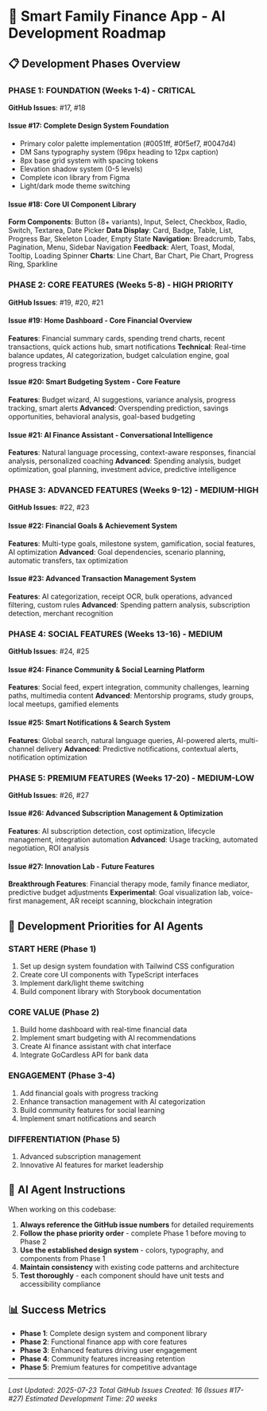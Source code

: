 # 🚀 Smart Family Finance App - AI Development Roadmap

## 📋 Development Phases Overview

### **PHASE 1: FOUNDATION (Weeks 1-4) - CRITICAL**
**GitHub Issues**: #17, #18

#### Issue #17: Complete Design System Foundation
- Primary color palette implementation (#0051ff, #0f5ef7, #0047d4)
- DM Sans typography system (96px heading to 12px caption)
- 8px base grid system with spacing tokens
- Elevation shadow system (0-5 levels)
- Complete icon library from Figma
- Light/dark mode theme switching

#### Issue #18: Core UI Component Library
**Form Components**: Button (8+ variants), Input, Select, Checkbox, Radio, Switch, Textarea, Date Picker
**Data Display**: Card, Badge, Table, List, Progress Bar, Skeleton Loader, Empty State
**Navigation**: Breadcrumb, Tabs, Pagination, Menu, Sidebar Navigation
**Feedback**: Alert, Toast, Modal, Tooltip, Loading Spinner
**Charts**: Line Chart, Bar Chart, Pie Chart, Progress Ring, Sparkline

### **PHASE 2: CORE FEATURES (Weeks 5-8) - HIGH PRIORITY**
**GitHub Issues**: #19, #20, #21

#### Issue #19: Home Dashboard - Core Financial Overview
**Features**: Financial summary cards, spending trend charts, recent transactions, quick actions hub, smart notifications
**Technical**: Real-time balance updates, AI categorization, budget calculation engine, goal progress tracking

#### Issue #20: Smart Budgeting System - Core Feature
**Features**: Budget wizard, AI suggestions, variance analysis, progress tracking, smart alerts
**Advanced**: Overspending prediction, savings opportunities, behavioral analysis, goal-based budgeting

#### Issue #21: AI Finance Assistant - Conversational Intelligence
**Features**: Natural language processing, context-aware responses, financial analysis, personalized coaching
**Advanced**: Spending analysis, budget optimization, goal planning, investment advice, predictive intelligence

### **PHASE 3: ADVANCED FEATURES (Weeks 9-12) - MEDIUM-HIGH**
**GitHub Issues**: #22, #23

#### Issue #22: Financial Goals & Achievement System
**Features**: Multi-type goals, milestone system, gamification, social features, AI optimization
**Advanced**: Goal dependencies, scenario planning, automatic transfers, tax optimization

#### Issue #23: Advanced Transaction Management System
**Features**: AI categorization, receipt OCR, bulk operations, advanced filtering, custom rules
**Advanced**: Spending pattern analysis, subscription detection, merchant recognition

### **PHASE 4: SOCIAL FEATURES (Weeks 13-16) - MEDIUM**
**GitHub Issues**: #24, #25

#### Issue #24: Finance Community & Social Learning Platform
**Features**: Social feed, expert integration, community challenges, learning paths, multimedia content
**Advanced**: Mentorship programs, study groups, local meetups, gamified elements

#### Issue #25: Smart Notifications & Search System
**Features**: Global search, natural language queries, AI-powered alerts, multi-channel delivery
**Advanced**: Predictive notifications, contextual alerts, notification optimization

### **PHASE 5: PREMIUM FEATURES (Weeks 17-20) - MEDIUM-LOW**
**GitHub Issues**: #26, #27

#### Issue #26: Advanced Subscription Management & Optimization
**Features**: AI subscription detection, cost optimization, lifecycle management, integration automation
**Advanced**: Usage tracking, automated negotiation, ROI analysis

#### Issue #27: Innovation Lab - Future Features
**Breakthrough Features**: Financial therapy mode, family finance mediator, predictive budget adjustments
**Experimental**: Goal visualization lab, voice-first management, AR receipt scanning, blockchain integration

## 🎯 **Development Priorities for AI Agents**

### **START HERE (Phase 1)**
1. Set up design system foundation with Tailwind CSS configuration
2. Create core UI components with TypeScript interfaces
3. Implement dark/light theme switching
4. Build component library with Storybook documentation

### **CORE VALUE (Phase 2)**
1. Build home dashboard with real-time financial data
2. Implement smart budgeting with AI recommendations
3. Create AI finance assistant with chat interface
4. Integrate GoCardless API for bank data

### **ENGAGEMENT (Phase 3-4)**
1. Add financial goals with progress tracking
2. Enhance transaction management with AI categorization
3. Build community features for social learning
4. Implement smart notifications and search

### **DIFFERENTIATION (Phase 5)**
1. Advanced subscription management
2. Innovative AI features for market leadership

## 🤖 **AI Agent Instructions**

When working on this codebase:
1. **Always reference the GitHub issue numbers** for detailed requirements
2. **Follow the phase priority order** - complete Phase 1 before moving to Phase 2
3. **Use the established design system** - colors, typography, and components from Phase 1
4. **Maintain consistency** with existing code patterns and architecture
5. **Test thoroughly** - each component should have unit tests and accessibility compliance

## 📊 **Success Metrics**
- **Phase 1**: Complete design system and component library
- **Phase 2**: Functional finance app with core features
- **Phase 3**: Enhanced features driving user engagement
- **Phase 4**: Community features increasing retention
- **Phase 5**: Premium features for competitive advantage

---
*Last Updated: 2025-07-23*
*Total GitHub Issues Created: 16 (Issues #17-#27)*
*Estimated Development Time: 20 weeks*